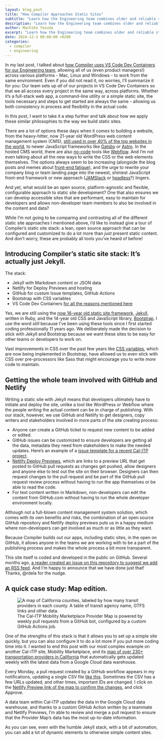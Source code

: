 ```yaml
---
layout: blog_post
title: "How Compiler Approaches Static Sites"
subtitle: "Learn how the Engineering team combines older and reliable static site frameworks with new build tools and an open source approach to craft memorable and functional content-driven sites."
description: "Learn how the Engineering team combines older and reliable static site frameworks with new build tools and an open source approach to craft memorable and functional content-driven sites."
author: Machiko Yasuda
excerpt: "Learn how the Engineering team combines older and reliable static site frameworks with new build tools and an open source approach to craft memorable and functional content-driven sites."
date: 2024-12-3 00:00:00 +0200
categories:
  - compiler
  - engineering
---
```


In my last post, I talked about [how Compiler uses VS Code Dev Containers for our Engineering team](https://compiler.la/blog/2024/devcontainer-platform-agnostic-team), allowing all of us (even product managers!) across various platforms - Mac, Linux and Windows - to work from the same environment. Even if you did not read it, no worries, I’ll summarize it for you: Our team sets up _all_ of our projects in VS Code Dev Containers so that we all access every project in the same way, across platforms. Whether it’s a full-stack web app, a command-line utility or a simple static site, the tools necessary and steps to get started are always the same - allowing us both consistency in process and flexibility in the actual code.

In this post, I want to take it a step further and talk about how we apply these similar philosophies to the way we build static sites.

There are a lot of options these days when it comes to building a website, from the heavy-hitter, now 21-year old WordPress web content management system (CMS), [still used in over 40% of the top websites in the world](https://trends.builtwith.com/cms), to newer JavaScript frameworks like [Gatsby](https://www.gatsbyjs.com/) or [Astro](https://astro.build/). In the hosted CMS world, there are also [no-code](https://webflow.com/made-in-webflow/no-code) tools like [Webflow](https://webflow.com/). And I’m not even talking about all the new ways to write the CSS or the web elements themselves. The options always seem to be increasing (alongside the blog posts and memes about [front-end fatigue](https://www.smashingmagazine.com/2016/11/not-an-imposter-fighting-front-end-fatigue/)), and the urge to rewrite your company blog or team landing page into the newest, shiniest JavaScript front-end framework or new approach ([JAMStack](https://jamstack.org/) or [headless](https://en.wikipedia.org/wiki/Headless_content_management_system)?) lingers.

And yet, what would be an open source, platform-agnostic and flexible, configurable approach to static site development? One that also ensures we can develop accessible sites that are performant, easy to maintain for developers and allows non-developer team members to also be involved in the content and data?

While I’m not going to be comparing and contrasting all of the different static site approaches I mentioned above, I’d like to instead give a tour of Compiler’s static site stack: a lean, open source approach that can be configured and customized to do a lot more than _just_ present static content. And don’t worry, these are probably all tools you’ve heard of before!

## Introducing Compiler’s static site stack: It’s actually just Jekyll.

The stack:

- Jekyll with Markdown content or JSON data
- Netlify for Deploy Previews and hosting
- GitHub for custom Issue templates, GitHub Actions
- Bootstrap with CSS variables
- VS Code Dev Containers [for all the reasons mentioned here](/2024/devcontainer-platform-agnostic-team)

Yes, we are still using the [now 16-year old static site framework](https://jekyllrb.com/docs/history/), [Jekyll](https://jekyllrb.com/), written in Ruby, and the 14-year old CSS and JavaScript library, [Bootstrap](https://getbootstrap.com/docs/5.3/about/overview/). I use the word _still_ because I’ve been using these tools since I first started coding professionally 11 years ago. We deliberately made the decision to stick with Jekyll and Bootstrap because we want these sites to be easy for other teams or developers to work on.

Vast improvements in CSS over the past few years like [CSS variables](https://developer.mozilla.org/en-US/docs/Web/CSS/Using_CSS_custom_properties), which are now being implemented in Bootstrap, have allowed us to even stick with CSS over pre-processors like Sass that might encourage you to write _more_ code to maintain.

## Getting the whole team involved with GitHub and Netlify

Writing a static site with Jekyll means that developers ultimately have to initiate and deploy the site, unlike a tool like WordPress or Webflow where the people writing the actual content can be in charge of publishing. With our stack, however, we use GitHub and Netlify to get designers, copy writers and stakeholders involved in more parts of the site creating process:

- Anyone can create a GitHub ticket to request new content to be added or edited.
- GitHub issues can be customized to ensure developers are getting all the data, metadata they need from stakeholders to make the needed updates. Here’s an example of a [issue template for a recent Cal-ITP project](https://github.com/cal-itp/calitp.org/issues/new?template=new_resource.yml).
- [Netlify Deploy Previews](https://docs.netlify.com/site-deploys/deploy-previews/), which are links to a preview URL that get posted to GitHub pull requests as changes get pushed, allow designers and anyone else to test out the site on their browser. Designers can then request changes to the pull request and be part of the GitHub pull request review process without having to run the app themselves or be able to read the code.
- For text content written in Markdown, non-developers can edit the content from GitHub.com without having to run the whole developer environment locally.

Although not a full-blown content management system solution, which comes with its own benefits and risks, the combination of an open source GitHub repository and Netlify deploy previews puts us in a happy medium where non-developers can get involved as much or as little as they want.

Because Compiler builds out our apps, including static sites, in the open on GitHub, it allows anyone in the teams we are working with to be a part of the publishing process and makes the whole process a bit more transparent.

This site itself is coded and developed in the public on GitHub. Several months ago, [a reader created an issue on this repository to suggest we add an RSS feed](https://github.com/compilerla/compiler.la/issues/175). And I’m happy to announce that we have done just that! Thanks, @rdela for the nudge.

## A quick case study: Map edition.

<figure>
    <img src="/assets/blog/2024/2024-11-provider-map.jpg" alt="A map of California counties, labeled by how many transit providers in each county. A table of transit agency name, GTFS links and other data." />
    <figcaption>The Cal-ITP Mobility Marketplace Provider Map is powered by weekly pull requests from a GitHub bot, configured by a custom GitHub Actions job.</figcaption>
</figure>

One of the strengths of this stack is that it allows you to set up a simple site quickly, but you can also configure it to do a lot more if you put more coding time into it. I wanted to end this post with our most complex example on another Cal-ITP site, Mobility Marketplace, and its [map of over 230+ transportation providers in California](https://www.camobilitymarketplace.org/provider-map) that automatically gets updated weekly with the latest data from a Google Cloud data warehouse.

Every Monday, a pull request created by a GitHub workflow appears in my notifications, updating a single CSV file [like this](https://github.com/cal-itp/mobility-marketplace/pull/586). Sometimes the CSV has a few URLs updated, and other times, important IDs are changed. I click on the [Netlify Preview link of the map to confirm the changes](https://deploy-preview-576--cal-itp-mobility-marketplace.netlify.app/provider-map), and click Approve.

A data team within Cal-ITP updates the data in the Google Cloud data warehouse, and thanks to a custom GitHub Action written by a teammate and Netlify Previews, I’m able to review and merge a pull request to ensure that the Provider Map’s data has the most up-to-date information.

As you can see, even with the humble Jekyll stack, with a bit of automation, you can add a lot of dynamic elements to otherwise simple content sites.
